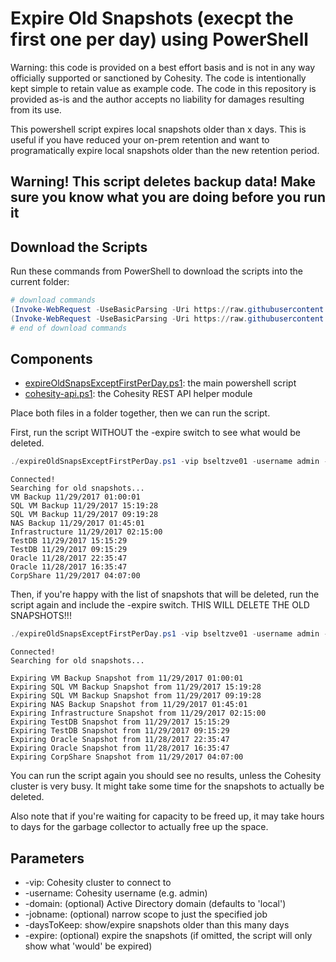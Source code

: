 # Expire Old Snapshots (execpt the first one per day) using PowerShell

Warning: this code is provided on a best effort basis and is not in any way officially supported or sanctioned by Cohesity. The code is intentionally kept simple to retain value as example code. The code in this repository is provided as-is and the author accepts no liability for damages resulting from its use.

This powershell script expires local snapshots older than x days. This is useful if you have reduced your on-prem retention and want to programatically expire local snapshots older than the new retention period.

## Warning! This script deletes backup data! Make sure you know what you are doing before you run it

## Download the Scripts

Run these commands from PowerShell to download the scripts into the current folder:

```powershell
# download commands
(Invoke-WebRequest -UseBasicParsing -Uri https://raw.githubusercontent.com/cohesity/community-automation-samples/main/powershell/expireOldSnapsExceptFirstPerDay/expireOldSnapsExceptFirstPerDay.ps1).content | Out-File expireOldSnapsExceptFirstPerDay.ps1; (Get-Content expireOldSnapsExceptFirstPerDay.ps1) | Set-Content expireOldSnapsExceptFirstPerDay.ps1
(Invoke-WebRequest -UseBasicParsing -Uri https://raw.githubusercontent.com/cohesity/community-automation-samples/main/powershell/cohesity-api.ps1).content | Out-File cohesity-api.ps1; (Get-Content cohesity-api.ps1) | Set-Content cohesity-api.ps1
# end of download commands
```

## Components

* [expireOldSnapsExceptFirstPerDay.ps1](https://raw.githubusercontent.com/cohesity/community-automation-samples/main/powershell/expireOldSnapsExceptFirstPerDay/expireOldSnapsExceptFirstPerDay.ps1): the main powershell script
* [cohesity-api.ps1](https://raw.githubusercontent.com/cohesity/community-automation-samples/main/powershell/cohesity-api/cohesity-api.ps1): the Cohesity REST API helper module

Place both files in a folder together, then we can run the script.

First, run the script WITHOUT the -expire switch to see what would be deleted.

```powershell
./expireOldSnapsExceptFirstPerDay.ps1 -vip bseltzve01 -username admin -daysToKeep 365
```

```text
Connected!
Searching for old snapshots...
VM Backup 11/29/2017 01:00:01
SQL VM Backup 11/29/2017 15:19:28
SQL VM Backup 11/29/2017 09:19:28
NAS Backup 11/29/2017 01:45:01
Infrastructure 11/29/2017 02:15:00
TestDB 11/29/2017 15:15:29
TestDB 11/29/2017 09:15:29
Oracle 11/28/2017 22:35:47
Oracle 11/28/2017 16:35:47
CorpShare 11/29/2017 04:07:00
```

Then, if you're happy with the list of snapshots that will be deleted, run the script again and include the -expire switch. THIS WILL DELETE THE OLD SNAPSHOTS!!!

```powershell
./expireOldSnapsExceptFirstPerDay.ps1 -vip bseltzve01 -username admin -daysToKeep 365 -expire
```

```text
Connected!
Searching for old snapshots...

Expiring VM Backup Snapshot from 11/29/2017 01:00:01
Expiring SQL VM Backup Snapshot from 11/29/2017 15:19:28
Expiring SQL VM Backup Snapshot from 11/29/2017 09:19:28
Expiring NAS Backup Snapshot from 11/29/2017 01:45:01
Expiring Infrastructure Snapshot from 11/29/2017 02:15:00
Expiring TestDB Snapshot from 11/29/2017 15:15:29
Expiring TestDB Snapshot from 11/29/2017 09:15:29
Expiring Oracle Snapshot from 11/28/2017 22:35:47
Expiring Oracle Snapshot from 11/28/2017 16:35:47
Expiring CorpShare Snapshot from 11/29/2017 04:07:00
```

You can run the script again you should see no results, unless the Cohesity cluster is very busy. It might take some time for the snapshots to actually be deleted.

Also note that if you're waiting for capacity to be freed up, it may take hours to days for the garbage collector to actually free up the space.

## Parameters

* -vip: Cohesity cluster to connect to
* -username: Cohesity username (e.g. admin)
* -domain: (optional) Active Directory domain (defaults to 'local')
* -jobname: (optional) narrow scope to just the specified job
* -daysToKeep: show/expire snapshots older than this many days
* -expire: (optional) expire the snapshots (if omitted, the script will only show what 'would' be expired)
